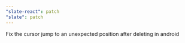 ```yaml
---
"slate-react": patch
"slate": patch
---
```


Fix the cursor jump to an unexpected position after deleting in android
